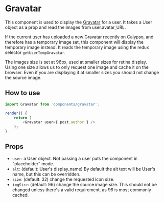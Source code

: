 # Gravatar

This component is used to display the [Gravatar](https://gravatar.com/) for a user. It takes a User object as a prop and read the images from user.avatar_URL.

If the current user has uploaded a new Gravatar recently on Calypso, and therefore has a temporary image set, this component will display the temporary image instead. It reads the temporary image using the redux selector `getUserTempGravatar`.

The images size is set at 96px, used at smaller sizes for retina display. Using one size allows us to only request one image and cache it on the browser. Even if you are displaying it at smaller sizes you should not change the source image.

## How to use

```js
import Gravatar from 'components/gravatar';

render() {
    return (
        <Gravatar user={ post.author } />
    );
}
```

## Props

- `user`: a User object. Not passing a user puts the component in "placeholder" mode.
- `alt`: (default: User's display_name) By default the alt text will be User's name, but this can be overridden.
- `size`: (default: 32) change the requested icon size.
- `imgSize`: (default: 96) change the source image size. This should not be changed unless there's a valid requirement, as 96 is most commonly cached.
